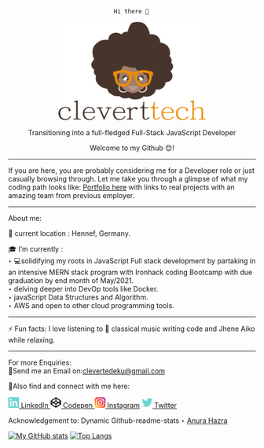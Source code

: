                                  Hi there 👋

  <p align="center"> <a href="http://cleverttech.com"><img src="https://github.com/Cleverttech/Cleverttech/blob/main/readme-logo.png" alt="CLeverttech-Logo" margin="auto 0px" width="300" height="200"/></a>
</p>

<p align="center">
Transitioning into a full-fledged Full-Stack JavaScript Developer</p>

 <p align="center"> Welcome to my Github 😊!</p>
 <hr> 
 If you are here, you are probably considering me for a Developer role or just casually browsing through. Let me take you through a glimpse of what my coding path looks like:
<a href="http://cleverttech.com">Portfolio here</a> with links to real projects with an amazing team from previous employer.
 <hr>
 
About me: 

📍 current location : Hennef, Germany.
 
🎓 I’m currently : <br>
‣  💻solidifying my roots in JavaScript Full stack development by partaking in an intensive MERN stack program with Ironhack coding Bootcamp with due graduation by end month of May/2021.<br>
‣  delving deeper into DevOp tools like Docker.<br>
‣ javaScript Data Structures and Algorithm.<br>
‣ AWS and open to other cloud programming tools.
 <hr>
⚡ Fun facts: I love listening to 🎵 classical music writing code and Jhene Aiko while relaxing.
 <hr>
 
 For more Enquiries: <br>
📩Send me an Email on:<a href="mailto: clevertedeku@gmail.com">clevertedeku@gmail.com</a>

🤝Also find and connect with me here:

<a href="https://www.linkedin.com/in/clever-tedeku-84505a127/"><img width="22" src="https://github.com/Cleverttech/Cleverttech/blob/main/linkedin.svg"> LinkedIn </a>
 <a href="https://codepen.io/cleverttech"><img width="22" src="https://github.com/Cleverttech/Cleverttech/blob/main/codepen.png"> Codepen </a>
 <a href="https://www.instagram.com/clever_ttech/"><img width="22" src="https://github.com/Cleverttech/Cleverttech/blob/main/instagram.svg"> Instagram</a>
 <a href="https://twitter.com/TedekuClever"><img width="22" src="https://github.com/Cleverttech/Cleverttech/blob/main/twitter.svg"> Twitter </a>

 
Acknowledgement to:
Dynamic Github-readme-stats ‣ <a href="https://github.com/anuraghazra/github-readme-stats">Anura Hazra</a>


[![My GitHub stats](https://github-readme-stats.vercel.app/api?username=Cleverttech&hide=prs&show_icons=true&theme=dracula)](https://github.com/anuraghazra/github-readme-stats)
[![Top Langs](https://github-readme-stats.vercel.app/api/top-langs/?username=Cleverttech&layout=compact&theme=dracula)](https://github.com/Cleverttech/github-readme-stats)

